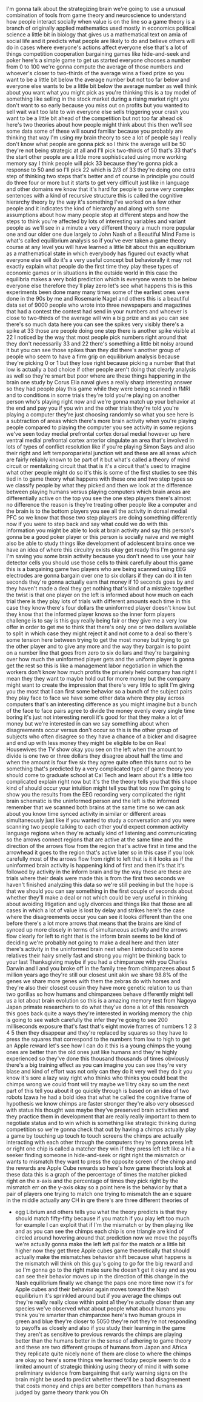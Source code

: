 
I&#39;m gonna talk about the strategizing
brain we&#39;re going to use a unusual
combination of tools from game theory
and neuroscience to understand how
people interact socially when value is
on the line so a game theory is a branch
of originally applied mathematics used
mostly in economics political science a
little bit in biology that gives us a
mathematical text on amia of social life
and it predicts what people are likely
to do and believe others will do in
cases where everyone&#39;s actions affect
everyone else that&#39;s a lot of things
competition cooperation bargaining games
like hide-and-seek and poker here&#39;s a
simple game to get us started everyone
chooses a number from 0 to 100 we&#39;re
gonna compute the average of those
numbers and whoever&#39;s closer to
two-thirds of the average wins a fixed
prize so you want to be a little bit
below the average number but not too far
below and everyone else wants to be a
little bit below the average number as
well think about you want what you might
pick as you&#39;re thinking this is a toy
model of something like selling in the
stock market during a rising market
right you don&#39;t want to so early because
you miss out on profits but you wanted
to sell wait wait too late to win
everyone else sells triggering your
crash you want to be a little bit ahead
of the competition but not too far ahead
ok
here&#39;s two theories about how people
might think about this then we&#39;ll see
some data some of these will sound
familiar because you probably are
thinking that way I&#39;m using my brain
theory to see a lot of people say I
really don&#39;t know what people are gonna
pick so I think the average will be 50
they&#39;re not being strategic at all and
I&#39;ll pick two-thirds of 50 that&#39;s 33
that&#39;s the start other people are a
little more sophisticated using more
working memory say I think people will
pick 33 because they&#39;re gonna pick a
response to 50 and so I&#39;ll pick 22 which
is 2/3 of 33 they&#39;re doing one extra
step of thinking two steps that&#39;s better
and of course in principle you could do
three four or more but it starts to get
very difficult just like in language and
other domains we know that it&#39;s hard for
people to parse very complex sentences
with a kind of recursive structure this
is called the cognitive hierarchy theory
by the way it&#39;s something I&#39;ve worked on
a few other people and it indicates the
kind of hierarchy
and along with some assumptions about
how many people stop at different steps
and how the steps to think you&#39;re
affected by lots of interesting
variables and variant people as we&#39;ll
see in a minute a very different theory
a much more popular one and our older
one due largely to John Nash of a
Beautiful Mind Fame is what&#39;s called
equilibrium analysis so if you&#39;ve ever
taken a game theory course at any level
you will have learned a little bit about
this an equilibrium as a mathematical
state in which everybody has figured out
exactly what everyone else will do it&#39;s
a very useful concept but behaviorally
it may not exactly explain what people
do the first time they play these types
of economic games or in situations in
the outside world in this case the
equilibria makes a very bold prediction
which is everyone wants to be below
everyone else therefore they&#39;ll play
zero let&#39;s see what happens this is this
experiments been done many many times
some of the earliest ones were done in
the 90s by me and Rosemarie Nagel and
others this is a beautiful data set of
9000 people who wrote into three
newspapers and magazines that had a
contest the contest had send in your
numbers and whoever is close to
two-thirds of the average will win a big
prize and as you can see there&#39;s so much
data here you can see the spikes very
visibly there&#39;s a spike at 33 those are
people doing one step there is another
spike visible at 22 I noticed by the way
that most people pick numbers right
around that they don&#39;t necessarily 33
and 22 there&#39;s something a little bit
noisy around it but you can see those
spikes than they did there&#39;s another
group of people who seem to have a firm
grip on equilibrium analysis because
they&#39;re picking 0 or 1 but they lose
right because picking a number that that
low is actually a bad choice if other
people aren&#39;t doing that clearly
analysis as well so they&#39;re smart but
poor
where are these things happening in the
brain
one study by Corus Elia naval gives a
really sharp interesting answer so they
had people play this game while they
were being scanned in fMRI and to
conditions in some trials they&#39;re told
you&#39;re playing on another person who&#39;s
playing right now and we&#39;re gonna match
up your behavior at the end and pay you
if you win and the other trials they&#39;re
told you&#39;re playing a computer they&#39;re
just choosing randomly so what you see
here is a subtraction of areas which
there&#39;s more brain activity when you&#39;re
playing people compared to playing the
computer you see activity in some
regions we&#39;ve seen today medial
prefrontal cortex dorsal medial however
up here ventral medial prefrontal cortex
anterior cingulate an area that&#39;s
involved in lots of types of conflict
resolution like if you&#39;re playing Simon
Says and also their right and left
temporoparietal junction wit and these
are all areas which are fairly reliably
known to be part of it but what&#39;s called
a theory of mind circuit or mentalizing
circuit that that is it&#39;s a circuit
that&#39;s used to imagine what other people
might do so it&#39;s this is some of the
first studies to see this tied in to
game theory what happens with these one
and two step types so we classify people
by what they picked and then we look at
the difference between playing humans
versus playing computers which brain
areas are differentially active on the
top you see the one step players there&#39;s
almost no difference the reason is
they&#39;re treating other people like a
computer and the brain is to the bottom
players you see all the activity in
dorsal medial PFC so we know that those
two step players are doing something
differently now if you were to step back
and say what could we do with this
information
you might be able to look at brain
activity and say this person&#39;s gonna be
a good poker player or this person is
socially naive and we might also be able
to study things like development of
adolescent brains once we have an idea
of where this circuitry exists okay get
ready this I&#39;m gonna say I&#39;m saving you
some brain activity because you don&#39;t
need to use your hair detector cells you
should use those cells to think
carefully about this game this is a
bargaining game two players who are
being scanned using EEG electrodes are
gonna bargain over one to six dollars if
they can do it in ten seconds they&#39;re
gonna actually earn that money if 10
seconds goes by and they haven&#39;t made a
deal they get nothing that&#39;s kind of a
mistake together the twist is that one
player on the left is informed about how
much on each trial there is they play
lots of trials with different amounts
each time in this case they know there&#39;s
four dollars
the uninformed player doesn&#39;t know but
they know that the informed player knows
so the inner form players challenge is
to say is this guy really being fair or
they give me a very low offer in order
to get me to think that there&#39;s only one
or two dollars available to split in
which case they might reject it and not
come to a deal so there&#39;s some tension
here between trying to get the most
money but trying to go the other player
and to give any more and the way they
bargain is to point on a number line
that goes from zero to six dollars and
they&#39;re bargaining over how much the
uninformed player gets and the uniform
player is gonna get the rest so this is
like a management labor negotiation in
which the workers don&#39;t know how much
profits the privately held company has
right I mean they they want to maybe
hold out for more money but the company
might want to create the impression that
there&#39;s very little to split I&#39;m giving
you the most that I can first some
behavior so a bunch of the subject pairs
they play face to face we have some
other data where they play across
computers that&#39;s an interesting
difference as you might imagine but a
bunch of the face to face pairs agree to
divide the money evenly every single
time boring it&#39;s just not interesting
neroli it&#39;s good for that they make a
lot of money but we&#39;re interested in can
we say something about when
disagreements occur versus don&#39;t occur
so this is the other group of subjects
who often disagree so they have a chance
of a bicker and disagree and end up with
less money they might be eligible to be
on Real Housewives the TV show okay
you see on the left when the amount to
divide is one two or three dollars they
disagree about half the time and when
the amount is four five six they agree
quite often this turns out to be
something that&#39;s predicted by a very
complicated type of game theory you
should come to graduate school at Cal
Tech and learn about it&#39;s a little too
complicated explain right now but it&#39;s
the the theory tells you that this shape
kind of should occur your intuition
might tell you that too now I&#39;m going to
show you the results from the EEG
recording very complicated the right
brain schematic is the uninformed person
and the left is the informed remember
that we scanned both brains at the same
time so we can ask about you know time
synced activity in similar or different
areas simultaneously just like if you
wanted to study a conversation and you
were scanning two people talking to each
other you&#39;d expect common activity
language regions when they&#39;re actually
kind of listening and communicating so
the arrows connect regions that are
active at the same time and the
direction of the arrows flow
from the region that&#39;s active first in
time and the arrowhead it goes to the
region that&#39;s active later so in this
case if you look carefully most of the
arrows flow from right to left that is
it it looks as if the uninformed brain
activity is happening kind of first and
then it&#39;s that it&#39;s followed by activity
in the inform brain and by the way these
are these are trials where their deals
were made this is from the first two
seconds we haven&#39;t finished analyzing
this data so we&#39;re still peeking in but
the hope is that we should you can say
something in the first couple of seconds
about whether they&#39;ll make a deal or not
which could be very useful in thinking
about avoiding litigation and ugly
divorces and things like that
those are all cases in which a lot of
value is lost by delay and strikes
here&#39;s the case where the disagreements
occur you can see it looks different
than the one before there&#39;s a lot more
arrows that means that the brains are
kind of synced up more closely in terms
of simultaneous activity and the arrows
flow clearly for left to right that is
the inform brain seems to be kind of
deciding we&#39;re probably not going to
make a deal here and then later there&#39;s
activity in the uninformed brain next
when I introduced to some relatives
their hairy smelly fast and strong you
might be thinking back to your last
Thanksgiving maybe if you had a
chimpanzee with you Charles Darwin and I
and you broke off in the family tree
from chimpanzees about 5 million years
ago they&#39;re still our closest unit akin
we share 98.8% of the genes we share
more genes with them the zebras do with
horses and they&#39;re also their closest
cousin they have more genetic relation
to us than two gorillas
so how humans and chimpanzees behave
differently might tell us a lot about
brain evolution so this is a amazing
memory test from Nagoya Japan primate
researchers to do what they&#39;ve done a
lot of this research this goes back
quite a ways they&#39;re interested in
working memory the chip is going to see
watch carefully the infer they&#39;re going
to see 200 milliseconds exposure that&#39;s
fast that&#39;s eight movie frames of
numbers 1 2 3 4 5 then they disappear
and they&#39;re replaced by squares so they
have to press the squares that
correspond to the numbers from low to
high to get an Apple reward let&#39;s see
how I can do it
this is a young chimps the young ones
are better than the old ones just like
humans and they&#39;re highly experienced so
they&#39;ve done this thousand thousands of
times obviously there&#39;s a big training
effect as you can imagine you can see
they&#39;re very blase and kind of effort
was not only can they do it very well
they do it you know it&#39;s sore a lazy way
right who thinks who thinks you could
beat the chimps wrong we could front
will try maybe we&#39;ll try okay so um the
next part of this tell you about it go
quickly through is based on an idea of
two robots Izawa he had a bold idea that
what he called the cognitive frame of
hypothesis we know chimps are faster
stronger they&#39;re also very obsessed with
status his thought was maybe they&#39;ve
preserved brain activities and they
practice them in development that are
really really important to them
to negotiate status and to win which is
something like strategic thinking during
competition so we&#39;re gonna check that
out by having a chimps actually play a
game by touching up touch to touch
screens the chimps are actually
interacting with each other through the
computers they&#39;re gonna press left or
right one chip is called a matcher they
win if they press left left like a hi a
seeker finding someone in hide-and-seek
or right right the mismatch or wants to
mismatch they want to press the opposite
screen of the chimp and the rewards are
Apple Cube rewards so here&#39;s how game
theorists look at these data this is a
graph of the percentage of times the
matcher picked right on the x-axis and
the percentage of times they pick right
by the mismatch err on the y-axis okay
so a point here is the behavior by that
a pair of players one trying to match
one trying to mismatch the an e square
in the middle actually any CH in qre
there&#39;s are three different theories of
- egg Librium and others tells you what
the theory predicts is that they should
match fifty-fifty because if you match
if you play left too much for example I
can exploit that if I&#39;m the mismatch or
by then playing like and as you can see
the chimps each chip is one triangle are
kind of circled around hovering around
that prediction now we move the payoffs
we&#39;re actually gonna make the left left
pal for the match or a little bit higher
now they get three Apple cubes
game theoretically that should actually
make the mismatches behavior
shift because what happens is the
mismatch will think oh this guy&#39;s going
to go for the big reward and so I&#39;m
gonna go to the right make sure he
doesn&#39;t get it okay
and as you can see their behavior moves
up in the direction of this change in
the Nash equilibrium finally we change
the paps one more time now it&#39;s for
Apple cubes and their behavior again
moves toward the Nash equilibrium it&#39;s
sprinkled around but if you average the
chimps out they&#39;re really really close
within point a1 they&#39;re actually closer
than any species we&#39;ve observed what
about people what about humans you think
you&#39;re smarter than chimpanzee here&#39;s
two human groups in green and blue
they&#39;re closer to 5050 they&#39;re not
they&#39;re not responding to payoffs as
closely and also if you study their
learning in the game they aren&#39;t as
sensitive to previous rewards the chimps
are playing better than the humans
better in the sense of adhering to game
theory and these are two different
groups of humans from Japan and Africa
they replicate quite nicely
none of them are close to where the
chimps are okay so here&#39;s some things we
learned today people seem to do a
limited amount of strategic thinking
using theory of mind it with some
preliminary evidence from bargaining
that early warning signs on the brain
might be used to predict whether
there&#39;ll be a bad disagreement that
costs money and chips are better
competitors than humans as judged by
game theory thank you
Oh
